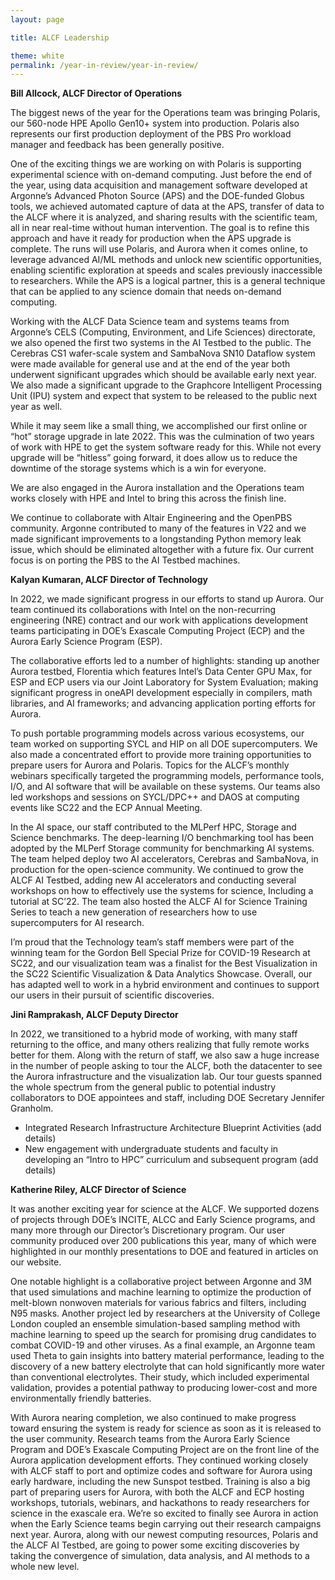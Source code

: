 ```yaml
---
layout: page

title: ALCF Leadership

theme: white
permalink: /year-in-review/year-in-review/
---
```


**Bill Allcock, ALCF Director of Operations**

The biggest news of the year for the Operations team was bringing Polaris, our 560-node HPE Apollo Gen10+ system into production. Polaris also represents our first production deployment of the PBS Pro workload manager and feedback has been generally positive.

One of the exciting things we are working on with Polaris is supporting experimental science with on-demand computing. Just before the end of the year, using data acquisition and management software developed at Argonne’s Advanced Photon Source (APS) and the DOE-funded Globus tools, we achieved automated capture of data at the APS, transfer of data to the ALCF where it is analyzed, and sharing results with the scientific team, all in near real-time without human intervention. The goal is to refine this approach and have it ready for production when the APS upgrade is complete. The runs will use Polaris, and Aurora when it comes online, to leverage advanced AI/ML methods and unlock new scientific opportunities, enabling scientific exploration at speeds and scales previously inaccessible to researchers.  While the APS is a logical partner, this is a general technique that can be applied to any science domain that needs on-demand computing.

Working with the ALCF Data Science team and systems teams from Argonne’s CELS (Computing, Environment, and Life Sciences) directorate, we also opened the first two systems in the AI Testbed to the public. The Cerebras CS1 wafer-scale system and SambaNova SN10 Dataflow system were made available for general use and at the end of the year both underwent significant upgrades which should be available early next year. We also made a significant upgrade to the Graphcore Intelligent Processing Unit (IPU) system and expect that system to be released to the public next year as well.

While it may seem like a small thing, we accomplished our first online or “hot” storage upgrade in late 2022. This was the culmination of two years of work with HPE to get the system software ready for this. While not every upgrade will be “hitless” going forward, it does allow us to reduce the downtime of the storage systems which is a win for everyone.

We are also engaged in the Aurora installation and the Operations team works closely with HPE and Intel to bring this across the finish line.

We continue to collaborate with Altair Engineering and the OpenPBS community. Argonne contributed to many of the features in V22 and we made significant improvements to a longstanding Python memory leak issue, which should be eliminated altogether with a future fix. Our current focus is on porting the PBS to the AI Testbed machines.


**Kalyan Kumaran, ALCF Director of Technology**

In 2022, we made significant progress in our efforts to stand up Aurora. Our team continued its collaborations with Intel on the non-recurring engineering (NRE) contract and our work with applications development teams participating in DOE’s Exascale Computing Project (ECP) and the Aurora Early Science Program (ESP).

The collaborative efforts led to a number of highlights: standing up another Aurora testbed, Florentia which features Intel’s Data Center GPU Max, for ESP and ECP users via our Joint Laboratory for System Evaluation; making significant progress in oneAPI development especially in compilers, math libraries, and AI frameworks; and advancing application porting efforts for Aurora.

To push portable programming models across various ecosystems, our team worked on supporting SYCL and HIP on all DOE supercomputers. We also made a concentrated effort to provide more training opportunities to prepare users for Aurora and Polaris. Topics for the ALCF’s monthly webinars specifically targeted the programming models, performance tools, I/O, and AI software that will be available on these systems. Our teams also led workshops and sessions on SYCL/DPC++ and DAOS at computing events like SC22 and the ECP Annual Meeting.

In the AI space, our staff contributed to the MLPerf HPC, Storage and Science benchmarks. The deep-learning I/O benchmarking tool has been adopted by the MLPerf Storage community for benchmarking AI systems. The team helped deploy two AI accelerators, Cerebras and SambaNova, in production for the open-science community. We continued to grow the ALCF AI Testbed, adding new AI accelerators and conducting several workshops on how to effectively use the systems for science, Including a tutorial at SC’22. The team also hosted the ALCF AI for Science Training Series to teach a new generation of researchers how to use supercomputers for AI research.

I’m proud that the Technology team’s staff members were part of the winning team for the Gordon Bell Special Prize for COVID-19 Research at SC22, and our visualization team was a finalist for the Best Visualization in the SC22 Scientific Visualization & Data Analytics Showcase. Overall, our has adapted well to work in a hybrid environment and continues to support our users in their pursuit of scientific discoveries.


**Jini Ramprakash, ALCF Deputy Director**

In 2022, we transitioned to a hybrid mode of working, with many staff returning to the office, and many others realizing that fully remote works better for them. Along with the return of staff, we also saw a huge increase in the number of people asking to tour the ALCF, both the datacenter to see the Aurora infrastructure and the visualization lab. Our tour guests spanned the whole spectrum from the general public to potential industry collaborators to DOE appointees and staff, including DOE Secretary Jennifer Granholm.

-	Integrated Research Infrastructure Architecture Blueprint Activities (add details)
-	New engagement with undergraduate students and faculty in developing an “Intro to HPC” curriculum and subsequent program (add details)

**Katherine Riley, ALCF Director of Science**

It was another exciting year for science at the ALCF. We supported dozens of projects through DOE’s INCITE, ALCC and Early Science programs, and many more through our Director’s Discretionary program. Our user community produced over 200 publications this year, many of which were highlighted in our monthly presentations to DOE and featured in articles on our website. 

One notable highlight is a collaborative project between Argonne and 3M that used simulations and machine learning to optimize the production of melt-blown nonwoven materials for various fabrics and filters, including N95 masks. Another project led by researchers at the University of College London coupled an ensemble simulation-based sampling method with machine learning to speed up the search for promising drug candidates to combat COVID-19 and other viruses. As a final example, an Argonne team used Theta to gain insights into battery material performance, leading to the discovery of a new battery electrolyte that can hold significantly more water than conventional electrolytes. Their study, which included experimental validation, provides a potential pathway to producing lower-cost and more environmentally friendly batteries.

With Aurora nearing completion, we also continued to make progress toward ensuring the system is ready for science as soon as it is released to the user community. Research teams from the Aurora Early Science Program and DOE’s Exascale Computing Project are on the front line of the Aurora application development efforts. They continued working closely with ALCF staff to port and optimize codes and software for Aurora using early hardware, including the new Sunspot testbed. Training is also a big part of preparing users for Aurora, with both the ALCF and ECP hosting workshops, tutorials, webinars, and hackathons to ready researchers for science in the exascale era. We’re so excited to finally see Aurora in action when the Early Science teams begin carrying out their research campaigns next year. Aurora, along with our newest computing resources, Polaris and the ALCF AI Testbed, are going to power some exciting discoveries by taking the convergence of simulation, data analysis, and AI methods to a whole new level. 


